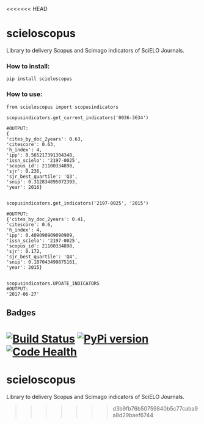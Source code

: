 <<<<<<< HEAD


# scieloscopus
Library to delivery Scopus and Scimago indicators of SciELO Journals.


### How to install:

```
pip install scieloscopus
```

### How to use:
```
from scieloscopus import scopusindicators

scopusindicators.get_current_indicators('0036-3634')

#OUTPUT:
{
'cites_by_doc_2years': 0.63,
'citescore': 0.63,
'h_index': 4,
'ipp': 0.565217391304348,
'issn_scielo': '2197-0025',
'scopus_id': 21100334898,
'sjr': 0.236,
'sjr_best_quartile': 'Q3',
'snip': 0.312834895072393,
'year': 2016}
      

scopusindicators.get_indicators('2197-0025', '2015')

#OUTPUT:
{'cites_by_doc_2years': 0.41,
'citescore': 0.6,
'h_index': 4,
'ipp': 0.409090909090909,
'issn_scielo': '2197-0025',
'scopus_id': 21100334898,
'sjr': 0.172,
'sjr_best_quartile': 'Q4',
'snip': 0.187043499875161,
'year': 2015}


scopusindicators.UPDATE_INDICATORS
#OUTPUT: 
'2017-06-27'

```

## Badges
[![Build Status](https://travis-ci.org/scieloorg/scielojcr.svg?branch=master)](https://travis-ci.org/scieloorg/scielojcr)
[![PyPi version](https://img.shields.io/pypi/v/scielojcr.svg)](https://pypi.python.org/pypi/scielojcr)
[![Code Health](https://landscape.io/github/scieloorg/scielojcr/master/landscape.svg?style=flat)](https://landscape.io/github/scieloorg/scielojcr/master)
=======
# scieloscopus
Library to delivery Scopus and Scimago indicators of SciELO Journals.
>>>>>>> d3b9fb76b50759840b5c77caba9a8d29baef6744
